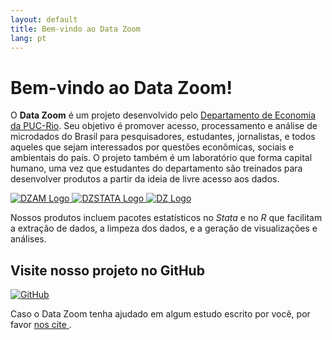 ```yaml
---
layout: default
title: Bem-vindo ao Data Zoom
lang: pt
---
```


# Bem-vindo ao Data Zoom!

O **Data Zoom** é um projeto desenvolvido pelo [Departamento de Economia da PUC-Rio](http://www.econ.puc-rio.br/). Seu objetivo é promover acesso, processamento e análise de microdados do Brasil para pesquisadores, estudantes, jornalistas, e todos aqueles que sejam interessados por questões econômicas, sociais e ambientais do país. O projeto também é um laboratório que forma capital humano, uma vez que estudantes do departamento são treinados para desenvolver produtos a partir da ideia de livre acesso aos dados.

<div class="logo-container">
    <a href="{{ site.baseurl }}/{{ page.lang }}/dz_amazonia.html">
        <img src="{{ site.baseurl }}/assets/img/hex_dzam.png" alt="DZAM Logo">
    </a>
    <a href="{{ site.baseurl }}/{{ page.lang }}/dz_stata.html">
        <img src="{{ site.baseurl }}/assets/img/hex_dzstata.png" alt="DZSTATA Logo">
    </a>
    <a href="{{ site.baseurl }}/{{ page.lang }}/dz_r.html">
        <img src="{{ site.baseurl }}/assets/img/hex_dz.png" alt="DZ Logo">
    </a>
</div>

Nossos produtos incluem pacotes estatísticos no *Stata* e no *R* que facilitam a extração de dados, a limpeza dos dados, e a geração de visualizações e análises.

<div class="logo-container-small">
    <h2> Visite nosso projeto no GitHub </h2>
    <a href="https://github.com/datazoompuc">
        <img src="{{ site.baseurl }}/assets/img/github-mark.png" alt="GitHub">
    </a>
</div>

Caso o Data Zoom tenha ajudado em algum estudo escrito por você, por favor <a href="{{ site.baseurl }}/{{ page.lang }}/citacao.html"> nos cite </a>.